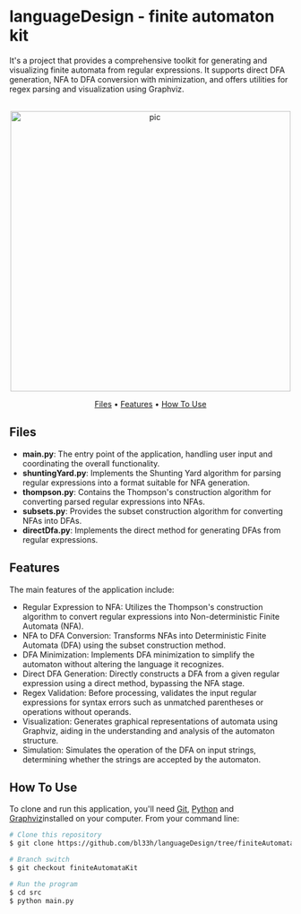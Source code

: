 # languageDesign - finite automaton kit
It's a project that provides a comprehensive toolkit for generating and visualizing finite automata from regular expressions. It supports direct DFA generation, NFA to DFA conversion with minimization, and offers utilities for regex parsing and visualization using Graphviz.

<p align="center">
  <br>
  <img src="https://media.giphy.com/media/citBl9yPwnUOs/giphy.gif" alt="pic" width="500">
  <br>
</p>

<p align="center">
  <a href="#Files">Files</a> •
  <a href="#Features">Features</a> •
  <a href="#how-to-use">How To Use</a>
</p>

## Files
- **main.py**: The entry point of the application, handling user input and coordinating the overall functionality.
- **shuntingYard.py**: Implements the Shunting Yard algorithm for parsing regular expressions into a format suitable for NFA generation.
- **thompson.py**: Contains the Thompson's construction algorithm for converting parsed regular expressions into NFAs.
- **subsets.py**: Provides the subset construction algorithm for converting NFAs into DFAs.
- **directDfa.py**: Implements the direct method for generating DFAs from regular expressions.

## Features
The main features of the application include:

- Regular Expression to NFA: Utilizes the Thompson's construction algorithm to convert regular expressions into Non-deterministic Finite Automata (NFA).
- NFA to DFA Conversion: Transforms NFAs into Deterministic Finite Automata (DFA) using the subset construction method.
- DFA Minimization: Implements DFA minimization to simplify the automaton without altering the language it recognizes.
- Direct DFA Generation: Directly constructs a DFA from a given regular expression using a direct method, bypassing the NFA stage.
- Regex Validation: Before processing, validates the input regular expressions for syntax errors such as unmatched parentheses or operations without operands.
- Visualization: Generates graphical representations of automata using Graphviz, aiding in the understanding and analysis of the automaton structure.
- Simulation: Simulates the operation of the DFA on input strings, determining whether the strings are accepted by the automaton.

## How To Use
To clone and run this application, you'll need [Git](https://git-scm.com), [Python](https://www.python.org/downloads/) and  [Graphviz](https://graphviz.org)installed on your computer. From your command line:

```bash
# Clone this repository
$ git clone https://github.com/bl33h/languageDesign/tree/finiteAutomataKit

# Branch switch
$ git checkout finiteAutomataKit

# Run the program
$ cd src
$ python main.py
```